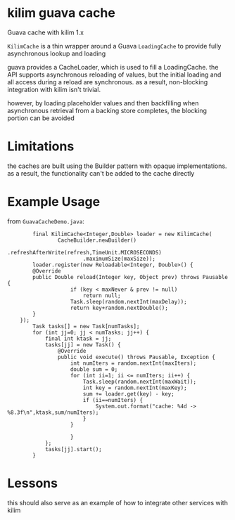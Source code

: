# kilim guava cache

Guava cache with kilim 1.x

`KilimCache` is a thin wrapper around a Guava `LoadingCache` to provide fully asynchronous lookup and loading


guava provides a CacheLoader, which is used to fill a LoadingCache.
the API supports asynchronous reloading of values, but the initial loading
and all access during a reload are synchronous.
as a result, non-blocking integration with kilim isn't trivial.

however, by loading placeholder values and then backfilling
when asynchronous retrieval from a backing store completes, the blocking
portion can be avoided




# Limitations

the caches are built using the Builder pattern with opaque implementations.
as a result, the functionality can't be added to the cache directly

# Example Usage

from `GuavaCacheDemo.java`:
```
        final KilimCache<Integer,Double> loader = new KilimCache(
                CacheBuilder.newBuilder()
                        .refreshAfterWrite(refresh,TimeUnit.MICROSECONDS)
                        .maximumSize(maxSize));
        loader.register(new Reloadable<Integer, Double>() {
		@Override
		public Double reload(Integer key, Object prev) throws Pausable {
        	        if (key < maxNever & prev != null)
                	    return null;
                	Task.sleep(random.nextInt(maxDelay));
                	return key+random.nextDouble();
		}
	});
        Task tasks[] = new Task[numTasks];
        for (int jj=0; jj < numTasks; jj++) {
            final int ktask = jj;
            tasks[jj] = new Task() {
            	@Override
            	public void execute() throws Pausable, Exception {
            		int numIters = random.nextInt(maxIters);
                    double sum = 0;
                    for (int ii=1; ii <= numIters; ii++) {
                        Task.sleep(random.nextInt(maxWait));
                        int key = random.nextInt(maxKey);
                        sum += loader.get(key) - key;
                        if (ii==numIters) {
                            System.out.format("cache: %4d -> %8.3f\n",ktask,sum/numIters);
                        }
                    }
                
            		}
            };
            tasks[jj].start();
        }
```



# Lessons

this should also serve as an example of how to integrate other services with kilim
